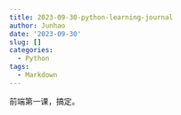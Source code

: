 ```yaml
---
title: 2023-09-30-python-learning-journal
author: Junhao
date: '2023-09-30'
slug: []
categories:
  - Python
tags:
  - Markdown
---
```

  前端第一课，搞定。